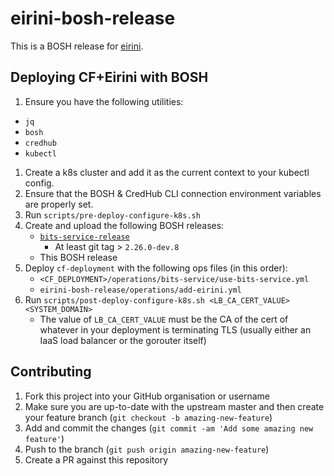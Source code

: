 # eirini-bosh-release

This is a BOSH release for [eirini](https://code.cloudfoundry.org/eirini).

## Deploying CF+Eirini with BOSH

1. Ensure you have the following utilities:
  - `jq`
  - `bosh`
  - `credhub`
  - `kubectl`
1. Create a k8s cluster and add it as the current context to your kubectl config.
1. Ensure that the BOSH & CredHub CLI connection environment variables are properly set.
1. Run `scripts/pre-deploy-configure-k8s.sh`
1. Create and upload the following BOSH releases:
    - [`bits-service-release`](https://github.com/cloudfoundry-incubator/bits-service-release)
        - At least git tag > `2.26.0-dev.8`
    - This BOSH release
1. Deploy `cf-deployment` with the following ops files (in this order):
    - `<CF_DEPLOYMENT>/operations/bits-service/use-bits-service.yml`
    - `eirini-bosh-release/operations/add-eirini.yml`
1. Run `scripts/post-deploy-configure-k8s.sh <LB_CA_CERT_VALUE> <SYSTEM_DOMAIN>`
    - The value of `LB_CA_CERT_VALUE` must be the CA of the cert of whatever in your deployment is terminating TLS (usually either an IaaS load balancer or the gorouter itself)

## Contributing

1. Fork this project into your GitHub organisation or username
1. Make sure you are up-to-date with the upstream master and then create your feature branch (`git checkout -b amazing-new-feature`)
1. Add and commit the changes (`git commit -am 'Add some amazing new feature'`)
1. Push to the branch (`git push origin amazing-new-feature`)
1. Create a PR against this repository
